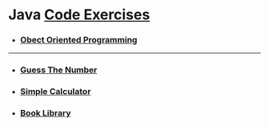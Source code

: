 # Java [Code Exercises](/README.md)
- ### [Obect Oriented Programming](/JAVA/OOP/JAVAOPP.md)
***
- ### [Guess The Number](/JAVA/gtn.java)
- ### [Simple Calculator](/JAVA/sc.java)
- ### [Book Library](/JAVA/bl.java)